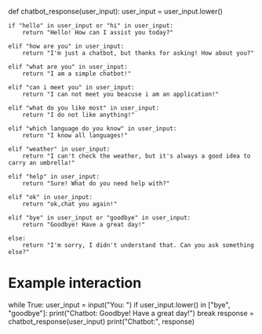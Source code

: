 def chatbot_response(user_input):
    user_input = user_input.lower()

    if "hello" in user_input or "hi" in user_input:
        return "Hello! How can I assist you today?"
    
    elif "how are you" in user_input:
        return "I'm just a chatbot, but thanks for asking! How about you?"
        
    elif "what are you" in user_input:
        return "I am a simple chatbot!"
        
    elif "can i meet you" in user_input:
        return "I can not meet you beacuse i am an application!"
        
    elif "what do you like most" in user_input:
        return "I do not like anything!"
        
    elif "which language do you know" in user_input:
        return "I know all languages!"

    elif "weather" in user_input:
        return "I can't check the weather, but it's always a good idea to carry an umbrella!"

    elif "help" in user_input:
        return "Sure! What do you need help with?"
        
    elif "ok" in user_input:
        return "ok,chat you again!"
        
    elif "bye" in user_input or "goodbye" in user_input:
        return "Goodbye! Have a great day!"    

    else:
        return "I'm sorry, I didn't understand that. Can you ask something else?"

# Example interaction
while True:
    user_input = input("You: ")
    if user_input.lower() in ["bye", "goodbye"]:
        print("Chatbot: Goodbye! Have a great day!")
        break
    response = chatbot_response(user_input)
    print("Chatbot:", response)
